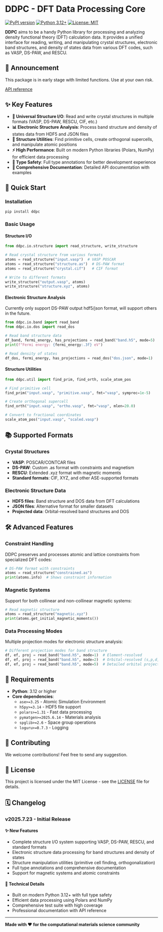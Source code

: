 # DDPC - DFT Data Processing Core

[![PyPI version](https://badge.fury.io/py/ddpc.svg)](https://badge.fury.io/py/ddpc)
[![Python 3.12+](https://img.shields.io/badge/python-3.12+-blue.svg)](https://www.python.org/downloads/)
[![License: MIT](https://img.shields.io/badge/License-MIT-yellow.svg)](https://opensource.org/licenses/MIT)

**DDPC** aims to be a handy Python library for processing and analyzing density functional theory (DFT) calculation data. It provides a unified interface for reading, writing, and manipulating crystal structures, electronic band structures, and density of states data from various DFT codes, such as VASP, DS-PAW, and RESCU.

## 📢 Announcement

This package is in early stage with limited functions. Use at your own risk.

[API reference]()

## ✨ Key Features

- **🔄 Universal Structure I/O**: Read and write crystal structures in multiple formats (VASP, DS-PAW, RESCU, CIF, etc.)
- **📊 Electronic Structure Analysis**: Process band structure and density of states data from HDF5 and JSON files
- **🧮 Structure Utilities**: Find primitive cells, create orthogonal supercells, and manipulate atomic positions
- **⚡ High Performance**: Built on modern Python libraries (Polars, NumPy) for efficient data processing
- **🎯 Type Safety**: Full type annotations for better development experience
- **📖 Comprehensive Documentation**: Detailed API documentation with examples

## 🚀 Quick Start

### Installation

```bash
pip install ddpc
```

### Basic Usage

#### Structure I/O

```python
from ddpc.io.structure import read_structure, write_structure

# Read crystal structure from various formats
atoms = read_structure("input.vasp")  # VASP POSCAR
atoms = read_structure("structure.as")  # DS-PAW format
atoms = read_structure("crystal.cif")   # CIF format

# Write to different formats
write_structure("output.vasp", atoms)
write_structure("structure.xyz", atoms)
```

#### Electronic Structure Analysis

Currently only support DS-PAW output hdf5/json format, will support others in the future.

```python
from ddpc.io.band import read_band
from ddpc.io.dos import read_dos

# Read band structure data
df_band, fermi_energy, has_projections = read_band("band.h5", mode=5)
print(f"Fermi energy: {fermi_energy:.3f} eV")

# Read density of states
df_dos, fermi_energy, has_projections = read_dos("dos.json", mode=1)
```

#### Structure Utilities

```python
from ddpc.util import find_prim, find_orth, scale_atom_pos

# Find primitive cell
find_prim("input.vasp", "primitive.vasp", fmt="vasp", symprec=1e-5)

# Create orthogonal supercell
find_orth("input.vasp", "ortho.vasp", fmt="vasp", mlen=20.0)

# Convert to fractional coordinates
scale_atom_pos("input.vasp", "scaled.vasp")
```

## 📚 Supported Formats

### Crystal Structures
- **VASP**: POSCAR/CONTCAR files
- **DS-PAW**: Custom .as format with constraints and magnetism
- **RESCU**: Extended .xyz format with magnetic moments
- **Standard formats**: CIF, XYZ, and other ASE-supported formats

### Electronic Structure Data
- **HDF5 files**: Band structure and DOS data from DFT calculations
- **JSON files**: Alternative format for smaller datasets
- **Projected data**: Orbital-resolved band structures and DOS

## 🛠️ Advanced Features

### Constraint Handling
DDPC preserves and processes atomic and lattice constraints from specialized DFT codes:

```python
# DS-PAW format with constraints
atoms = read_structure("constrained.as")
print(atoms.info)  # Shows constraint information
```

### Magnetic Systems
Support for both collinear and non-collinear magnetic systems:

```python
# Read magnetic structure
atoms = read_structure("magnetic.xyz")
print(atoms.get_initial_magnetic_moments())
```

### Data Processing Modes
Multiple projection modes for electronic structure analysis:

```python
# Different projection modes for band structure
df, ef, proj = read_band("band.h5", mode=1)  # Element-resolved
df, ef, proj = read_band("band.h5", mode=2)  # Orbital-resolved (s,p,d,f)
df, ef, proj = read_band("band.h5", mode=5)  # Detailed orbital projections
```

## 🔧 Requirements

- **Python**: 3.12 or higher
- **Core dependencies**:
  - `ase>=3.25` - Atomic Simulation Environment
  - `h5py>=3.14` - HDF5 file support
  - `polars>=1.31` - Fast data processing
  - `pymatgen>=2025.6.14` - Materials analysis
  - `spglib>=2.6` - Space group operations
  - `loguru>=0.7.3` - Logging

## 🤝 Contributing

We welcome contributions! Feel free to send any suggestion.

## 📄 License

This project is licensed under the MIT License - see the [LICENSE](LICENSE) file for details.

## 🗓️ Changelog

### v2025.7.23 - Initial Release

#### ✨ New Features
- Complete structure I/O system supporting VASP, DS-PAW, RESCU, and standard formats
- Electronic structure data processing for band structures and density of states
- Structure manipulation utilities (primitive cell finding, orthogonalization)
- Full type annotations and comprehensive documentation
- Support for magnetic systems and atomic constraints

#### 🔧 Technical Details
- Built on modern Python 3.12+ with full type safety
- Efficient data processing using Polars and NumPy
- Comprehensive test suite with high coverage
- Professional documentation with API reference

---

**Made with ❤️ for the computational materials science community**
